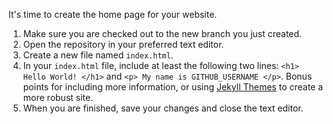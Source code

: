 
It's time to create the home page for your website.

1. Make sure you are checked out to the new branch you just created.
1. Open the repository in your preferred text editor.
1. Create a new file named `index.html`.
1. In your `index.html` file, include at least the following two lines: `<h1> Hello World! </h1>` and `<p> My name is GITHUB_USERNAME </p>`. Bonus points for including more information, or using [Jekyll Themes](http://jekyllthemes.org/) to create a more robust site.
1. When you are finished, save your changes and close the text editor.
